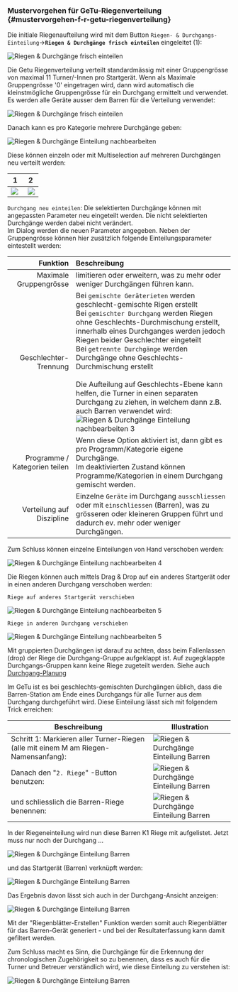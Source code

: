 ### Mustervorgehen für GeTu-Riegenverteilung {#mustervorgehen-f-r-getu-riegenverteilung}

Die initiale Riegenaufteilung wird mit dem Button `Riegen- & Durchgangs-Einteilung`->**`Riegen & Durchgänge frisch einteilen`** eingeleitet (1):

![Riegen & Durchgänge frisch einteilen](/assets/suggest-riegen-planning.png)

Die Getu Riegenverteilung verteilt standardmässig mit einer Gruppengrösse von maximal 11 Turner/-Innen pro Startgerät. Wenn als Maximale Gruppengrösse '0' eingetragen wird, dann wird automatisch die kleinstmögliche Gruppengrösse für ein Durchgang ermittelt und verwendet. 
Es werden alle Geräte ausser dem Barren für die Verteilung verwendet:

![Riegen & Durchgänge frisch einteilen](/assets/riegen-einteilen-dlg.png)

Danach kann es pro Kategorie mehrere Durchgänge geben:

![Riegen & Durchgänge Einteilung nachbearbeiten](/assets/getu-planning-edit.png)

Diese können einzeln oder mit Multiselection auf mehreren Durchgängen neu verteilt werden:

1|2
:-:|:-:
<img align="left" src="../assets/getu-durchgang-partial-replanning.png">|<img align="right" src="../assets/getu-durchgang-partial-replanning-options.png" >

`Durchgang neu einteilen`: Die selektierten Durchgänge können mit angepassten Parameter neu eingeteilt werden. 
Die nicht selektierten Durchgänge werden dabei nicht verändert.<br/>
Im Dialog werden die neuen Parameter angegeben. Neben der Gruppengrösse können hier zusätzlich folgende Einteilungsparameter eintestellt werden:

Funktion | Beschreibung 
---------:|:-------------
Maximale Gruppengrösse | limitieren oder erweitern, was zu mehr oder weniger Durchgängen führen kann.
Geschlechter-Trennung | Bei `gemischte Geräterieten` werden geschlecht-gemischte Rigen erstellt<br/>Bei `gemischter Durchgang` werden Riegen ohne Geschlechts-Durchmischung erstellt, innerhalb eines Durchganges werden jedoch Riegen beider Geschlechter eingeteilt<br/>Bei `getrennte Durchgänge` werden Durchgänge ohne Geschlechts-Durchmischung erstellt<br/><br/>Die Aufteilung auf Geschlechts-Ebene kann helfen, die Turner in einen separaten Durchgang zu ziehen, in welchem dann z.B. auch Barren verwendet wird: ![Riegen & Durchgänge Einteilung nachbearbeiten 3](/assets/getu-durchgang-partial-replanning-barren.png)
Programme / Kategorien teilen | Wenn diese Option aktiviert ist, dann gibt es pro Programm/Kategorie eigene Durchgänge.<br/>Im deaktivierten Zustand können Programme/Kategorien in einem Durchgang gemischt werden.
Verteilung auf Diszipline | Einzelne `Geräte` im Durchgang `ausschliessen` oder mit `einschliessen` (Barren), was zu grösseren oder kleineren Gruppen führt und dadurch ev. mehr oder weniger Durchgängen.

Zum Schluss können einzelne Einteilungen von Hand verschoben werden: 

![Riegen & Durchgänge Einteilung nachbearbeiten 4](/assets/getu-durchgang-partial-replanning-moves.png)

Die Riegen können auch mittels Drag & Drop auf ein anderes Startgerät oder in einen anderen Durchgang verschoben werden:

`Riege auf anderes Startgerät verschieben`

![Riegen & Durchgänge Einteilung nachbearbeiten 5](/assets/drag-drop-startgeraetriege.gif)

`Riege in anderen Durchgang verschieben`

![Riegen & Durchgänge Einteilung nachbearbeiten 5](/assets/drag-drop-durchg.gif)

Mit gruppierten Durchgängen ist darauf zu achten, dass beim Fallenlassen (drop) der Riege die Durchgang-Gruppe aufgeklappt ist. Auf zugegklappte Durchgangs-Gruppen kann keine Riege zugeteilt werden.
Siehe auch [Durchgang-Planung](durchgang-planung.md)

Im GeTu ist es bei geschlechts-gemischten Durchgängen üblich, dass die Barren-Station am Ende eines Durchgangs für alle Turner aus dem Durchgang durchgeführt wird. Diese Einteilung lässt sich mit folgendem Trick erreichen:

Beschreibung | Illustration
-|-
Schritt 1: Markieren aller Turner-Riegen (alle mit einem M am Riegen-Namensanfang): | ![Riegen & Durchgänge Einteilung Barren](/assets/getu-planning-barren.png)
Danach den &quot;`2. Riege`&quot; -Button benutzen:|![Riegen & Durchgänge Einteilung Barren](/assets/getu-planning-barren-zweite-riege.png)
und schliesslich die Barren-Riege benennen:|![Riegen & Durchgänge Einteilung Barren](/assets/zweite-riege-rename.png)

In der Riegeneinteilung wird nun diese Barren K1 Riege mit aufgelistet. Jetzt muss nur noch der Durchgang ...

![Riegen & Durchgänge Einteilung Barren](/assets/getu-planning-barren-assign-durchgang.png)

und das Startgerät (Barren) verknüpft werden:

![Riegen & Durchgänge Einteilung Barren](/assets/getu-planning-barren-assign-startgeraet.png)

Das Ergebnis davon lässt sich auch in der Durchgang-Ansicht anzeigen:

![Riegen & Durchgänge Einteilung Barren](/assets/getu-durchgang-partial-replanning-barren-finsih.png)

Mit der &quot;Riegenblätter-Erstellen&quot; Funktion werden somit auch Riegenblätter für das Barren-Gerät generiert - und bei der 
Resultaterfassung kann damit gefiltert werden.

Zum Schluss macht es Sinn, die Durchgänge für die Erkennung der chronologischen Zugehörigkeit so zu benennen, dass es auch für 
die Turner und Betreuer verständlich wird, wie diese Einteilung zu verstehen ist:

![Riegen & Durchgänge Einteilung Barren](/assets/getu-durchgang-naming.png)
